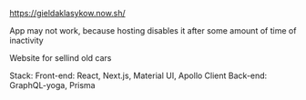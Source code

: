 https://gieldaklasykow.now.sh/

App may not work, because hosting disables it after some amount of time of inactivity

Website for sellind old cars

Stack:
Front-end: React, Next.js, Material UI, Apollo Client
Back-end: GraphQL-yoga, Prisma
